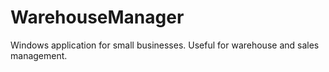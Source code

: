 # WarehouseManager
Windows application for small businesses. Useful for warehouse and sales management.

